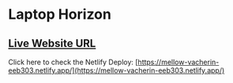 # Laptop Horizon

## [Live Website URL](https://mellow-vacherin-eeb303.netlify.app/)

Click here to check the Netlify Deploy: [https://mellow-vacherin-eeb303.netlify.app/](https://mellow-vacherin-eeb303.netlify.app/)
